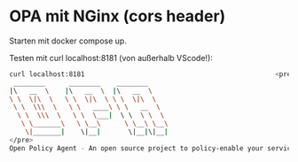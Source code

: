 # OPA mit NGinx (cors header)

Starten mit docker compose up.

Testen mit curl localhost:8181 (von außerhalb VScode!):

````bash
curl localhost:8181                                                <pre>
 ________      ________    ________
|\   __  \    |\   __  \  |\   __  \
\ \  \|\  \   \ \  \|\  \ \ \  \|\  \
 \ \  \\\  \   \ \   ____\ \ \   __  \
  \ \  \\\  \   \ \  \___|  \ \  \ \  \
   \ \_______\   \ \__\      \ \__\ \__\
    \|_______|    \|__|       \|__|\|__|
</pre>
Open Policy Agent - An open source project to policy-enable your service.<br>
````

